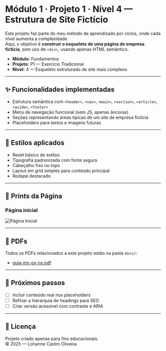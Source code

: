 # Módulo 1 · Projeto 1 · Nível 4 — Estrutura de Site Fictício

Este projeto faz parte do meu método de aprendizado por ciclos, onde cada nível aumenta a complexidade.  
Aqui, o objetivo é **construir o esqueleto de uma página de empresa fictícia**, sem uso de `<div>`, usando apenas HTML semântico.

- **Módulo:** Fundamentos
- **Projeto:** P1 — Exercício Tradicional
- **Nível:** 4 — Esqueleto estruturado de site mais complexo

---

## ✨ Funcionalidades implementadas

- Estrutura semântica com `<header>`, `<nav>`, `<main>`, `<section>`, `<article>`, `<aside>`, `<footer>`
- Menu de navegação funcional (sem JS, apenas âncoras)
- Seções representando áreas típicas de um site de empresa fictícia
- Placeholders para textos e imagens futuras

---

## 🎨 Estilos aplicados

- Reset básico de estilos
- Tipografia padronizada com fonte segura
- Cabeçalho fixo no topo
- Layout em grid simples para conteúdo principal
- Rodapé destacado

---

## 📸 Prints da Página

### Página inicial

![Página Inicial](assets/img/screenshot-index.png)

---

## 📑 PDFs

Todos os PDFs relacionados a este projeto estão na pasta `docs/`:

- [guia-mx-px-nx.pdf](docs/)

---

## 🚀 Próximos passos

- [ ] Incluir conteúdo real nos placeholders
- [ ] Refinar a hierarquia de headings para SEO
- [ ] Criar versão acessível com contraste e ARIA

---

## 📝 Licença

Projeto criado apenas para fins educacionais.  
© 2025 — Lohanne Castro Oliveira

